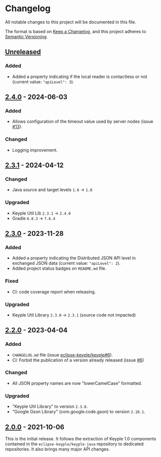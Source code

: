 # Changelog
All notable changes to this project will be documented in this file.

The format is based on [Keep a Changelog](https://keepachangelog.com/en/1.0.0/),
and this project adheres to [Semantic Versioning](https://semver.org/spec/v2.0.0.html).

## [Unreleased]
### Added
- Added a property indicating if the local reader is contactless or not (current value: `"apiLevel": 3`).

## [2.4.0] - 2024-06-03
### Added
- Allows configuration of the timeout value used by server nodes (issue [#13]).
### Changed
- Logging improvement.

## [2.3.1] - 2024-04-12
### Changed
- Java source and target levels `1.6` -> `1.8`
### Upgraded
- Keyple Util Lib `2.3.1` -> `2.4.0`
- Gradle `6.8.3` -> `7.6.4`

## [2.3.0] - 2023-11-28
### Added
- Added a property indicating the Distributed JSON API level in exchanged JSON data (current value: `"apiLevel": 2`).
- Added project status badges on `README.md` file.
### Fixed
- CI: code coverage report when releasing.
### Upgraded
- Keyple Util Library `2.3.0` -> `2.3.1` (source code not impacted)

## [2.2.0] - 2023-04-04
### Added
- `CHANGELOG.md` file (issue [eclipse-keyple/keyple#6]).
- CI: Forbid the publication of a version already released (issue [#6])
### Changed
- All JSON property names are now "lowerCamelCase" formatted.
### Upgraded
- "Keyple Util Library" to version `2.3.0`.
- "Google Gson Library" (com.google.code.gson) to version `2.10.1`.

## [2.0.0] - 2021-10-06
This is the initial release.
It follows the extraction of Keyple 1.0 components contained in the `eclipse-keyple/keyple-java` repository to dedicated repositories.
It also brings many major API changes.

[unreleased]: https://github.com/eclipse-keyple/keyple-distributed-network-java-lib/compare/2.4.0...HEAD
[2.4.0]: https://github.com/eclipse-keyple/keyple-distributed-network-java-lib/compare/2.3.1...2.4.0
[2.3.1]: https://github.com/eclipse-keyple/keyple-distributed-network-java-lib/compare/2.3.0...2.3.1
[2.3.0]: https://github.com/eclipse-keyple/keyple-distributed-network-java-lib/compare/2.2.0...2.3.0
[2.2.0]: https://github.com/eclipse-keyple/keyple-distributed-network-java-lib/compare/2.0.0...2.2.0
[2.0.0]: https://github.com/eclipse-keyple/keyple-distributed-network-java-lib/releases/tag/2.0.0

[#13]: https://github.com/eclipse-keyple/keyple-distributed-network-java-lib/issues/13
[#6]: https://github.com/eclipse-keyple/keyple-distributed-network-java-lib/issues/6

[eclipse-keyple/keyple#6]: https://github.com/eclipse-keyple/keyple/issues/6